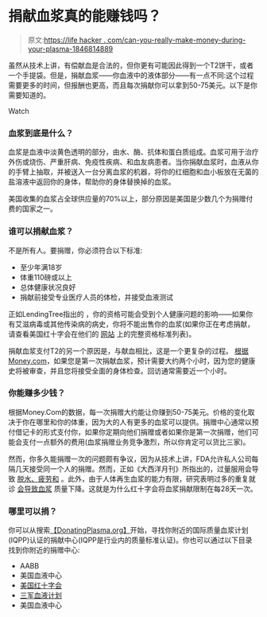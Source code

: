 # 捐献血浆真的能赚钱吗？

> 原文:[https://life hacker . com/can-you-really-make-money-during-your-plasma-1846814889](https://lifehacker.com/can-you-really-make-money-donating-your-plasma-1846814889)

虽然从技术上讲，有偿献血是合法的，但你更有可能因此得到一个T2饼干，或者一个手提袋。但是，捐献血浆——你血液中的液体部分——有一点不同:这个过程需要更多的时间，但报酬也更高，而且每次捐献你可以拿到50-75美元。以下是你需要知道的。

Watch

### **血浆到底是什么？**

血浆是血液中淡黄色透明的部分，由水、酶、抗体和蛋白质组成。血浆可用于治疗外伤或烧伤、严重肝病、免疫性疾病、和血友病患者。当你捐献血浆时，血液从你的手臂上抽取，并被送入一台分离血浆的机器，将你的红细胞和血小板放在无菌的盐溶液中返回你的身体，帮助你的身体替换掉的血浆。

美国收集的血浆占全球供应量的70%以上，部分原因是美国是少数几个为捐赠付费的国家之一。

### **谁可以捐献血浆？**

不是所有人。要捐赠，你必须符合以下标准:

*   至少年满18岁
*   体重110磅或以上
*   总体健康状况良好
*   捐献前接受专业医疗人员的体检，并接受血液测试

正如LendingTree指出的 ，你的资格可能会受到个人健康问题的影响——如果你有艾滋病毒或其他传染病的病史，你将不能出售你的血浆(如果你正在考虑捐献，请查看美国红十字会在他们的 [网站](https://www.redcrossblood.org/donate-blood/how-to-donate/eligibility-requirements/eligibility-criteria-alphabetical.html) 上的完整资格标准列表)。

捐献血浆支付T2的另一个原因是，与献血相比，这是一个更复杂的过程。 [根据Money.com](https://money.com/donate-plasma-for-money/#:~:text=While%20you're%20donating%2C%20you,take%20closer%20to%20an%20hour.)，如果您是第一次捐献血浆，预计需要大约两个小时，因为您的健康史将被审查，并且您将接受全面的身体检查。回访通常需要近一个小时。

### 你能赚多少钱？

根据Money.Com的数据，每一次捐赠大约能让你赚到50-75美元。价格的变化取决于你在哪里和你的体重，因为大的人有更多的血浆可以提供。捐赠中心通常以预付借记卡的形式支付你，如果你定期向他们捐赠或者如果你是第一次捐赠，他们可能会支付一点额外的费用(血浆捐赠业务竞争激烈，所以你肯定可以货比三家)。

然而，你多久能捐赠一次的问题颇有争议，因为从技术上讲，FDA允许私人公司每隔几天接受同一个人的捐赠。然而，正如《大西洋月刊》所指出的，过量服用会导致 [脱水、疲劳和](https://www.healthline.com/health/donating-plasma-side-effects#dehydration) 。此外，由于人体再生血浆的能力有限，研究表明过多的重复就诊 [会导致血浆](https://www.healthline.com/health/how-often-can-you-donate-plasma#how-often-can-you-donate) 质量下降。这就是为什么红十字会将血浆捐献限制在每28天一次。

### **哪里可以捐？**

你可以从搜索[【DonatingPlasma.org】](https://www.donatingplasma.org/)开始，寻找你附近的国际质量血浆计划(IQPP)认证的捐献中心(IQPP是行业内的质量标准认证)。你也可以通过以下目录找到你附近的捐赠中心:

*   AABB
*   美国血液中心
*   [美国红十字会](https://www.redcrossblood.org/)
*   [三军血液计划](https://www.militarydonor.com/)
*   美国血液中心